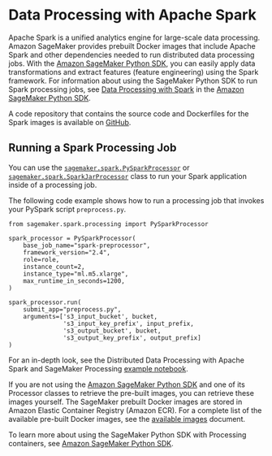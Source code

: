 # Data Processing with Apache Spark<a name="use-spark-processing-container"></a>

 Apache Spark is a unified analytics engine for large\-scale data processing\. Amazon SageMaker provides prebuilt Docker images that include Apache Spark and other dependencies needed to run distributed data processing jobs\. With the [Amazon SageMaker Python SDK](https://github.com/aws/sagemaker-python-sdk#installing-the-sagemaker-python-sdk), you can easily apply data transformations and extract features \(feature engineering\) using the Spark framework\. For information about using the SageMaker Python SDK to run Spark processing jobs, see [Data Processing with Spark](https://sagemaker.readthedocs.io/en/stable/amazon_sagemaker_processing.html#data-processing-with-spark) in the [Amazon SageMaker Python SDK](https://sagemaker.readthedocs.io/en/stable/)\. 

A code repository that contains the source code and Dockerfiles for the Spark images is available on [GitHub](https://github.com/aws/sagemaker-spark-container)\. 

## Running a Spark Processing Job<a name="use-spark-processing-container-how-to"></a>

 You can use the [ `sagemaker.spark.PySparkProcessor`](https://sagemaker.readthedocs.io/en/stable/api/training/processing.html#sagemaker.spark.processing.PySparkProcessor) or [ `sagemaker.spark.SparkJarProcessor`](https://sagemaker.readthedocs.io/en/stable/api/training/processing.html#sagemaker.spark.processing.SparkJarProcessor) class to run your Spark application inside of a processing job\. 

 The following code example shows how to run a processing job that invokes your PySpark script `preprocess.py`\. 

```
from sagemaker.spark.processing import PySparkProcessor

spark_processor = PySparkProcessor(
    base_job_name="spark-preprocessor",
    framework_version="2.4",
    role=role,
    instance_count=2,
    instance_type="ml.m5.xlarge",
    max_runtime_in_seconds=1200,
)

spark_processor.run(
    submit_app="preprocess.py",
    arguments=['s3_input_bucket', bucket,
               's3_input_key_prefix', input_prefix,
               's3_output_bucket', bucket,
               's3_output_key_prefix', output_prefix]
)
```

 For an in\-depth look, see the Distributed Data Processing with Apache Spark and SageMaker Processing [example notebook](https://github.com/awslabs/amazon-sagemaker-examples/blob/master/sagemaker_processing/spark_distributed_data_processing/sagemaker-spark-processing.ipynb)\. 

 If you are not using the [Amazon SageMaker Python SDK](https://sagemaker.readthedocs.io/) and one of its Processor classes to retrieve the pre\-built images, you can retrieve these images yourself\. The SageMaker prebuilt Docker images are stored in Amazon Elastic Container Registry \(Amazon ECR\)\. For a complete list of the available pre\-built Docker images, see the [available images](https://github.com/aws/sagemaker-spark-container/blob/master/available_images.md) document\. 

 To learn more about using the SageMaker Python SDK with Processing containers, see [Amazon SageMaker Python SDK](https://sagemaker.readthedocs.io/en/stable/)\. 